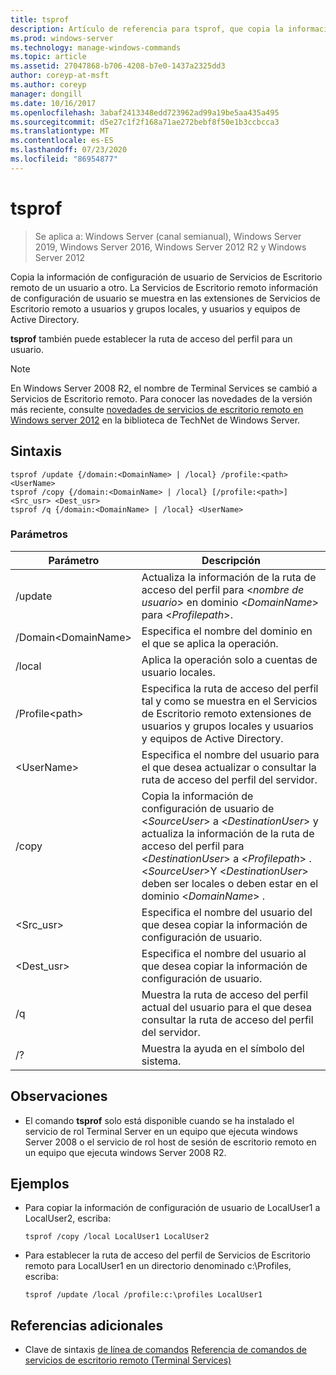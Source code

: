 ```yaml
---
title: tsprof
description: Artículo de referencia para tsprof, que copia la información de configuración de usuario de Servicios de Escritorio remoto de un usuario a otro.
ms.prod: windows-server
ms.technology: manage-windows-commands
ms.topic: article
ms.assetid: 27047868-b706-4208-b7e0-1437a2325dd3
author: coreyp-at-msft
ms.author: coreyp
manager: dongill
ms.date: 10/16/2017
ms.openlocfilehash: 3abaf2413348edd723962ad99a19be5aa435a495
ms.sourcegitcommit: d5e27c1f2f168a71ae272bebf8f50e1b3ccbcca3
ms.translationtype: MT
ms.contentlocale: es-ES
ms.lasthandoff: 07/23/2020
ms.locfileid: "86954877"
---
```

# <a name="tsprof"></a>tsprof

> Se aplica a: Windows Server (canal semianual), Windows Server 2019, Windows Server 2016, Windows Server 2012 R2 y Windows Server 2012

Copia la información de configuración de usuario de Servicios de Escritorio remoto de un usuario a otro.
La Servicios de Escritorio remoto información de configuración de usuario se muestra en las extensiones de Servicios de Escritorio remoto a usuarios y grupos locales, y usuarios y equipos de Active Directory.

**tsprof** también puede establecer la ruta de acceso del perfil para un usuario.



> [!NOTE]
> En Windows Server 2008 R2, el nombre de Terminal Services se cambió a Servicios de Escritorio remoto. Para conocer las novedades de la versión más reciente, consulte [novedades de servicios de escritorio remoto en Windows server 2012](/previous-versions/orphan-topics/ws.11/hh831527(v=ws.11)) en la biblioteca de TechNet de Windows Server.

## <a name="syntax"></a>Sintaxis
```
tsprof /update {/domain:<DomainName> | /local} /profile:<path> <UserName>
tsprof /copy {/domain:<DomainName> | /local} [/profile:<path>] <Src_usr> <Dest_usr>
tsprof /q {/domain:<DomainName> | /local} <UserName>
```

### <a name="parameters"></a>Parámetros
|Parámetro|Descripción|
|-------|--------|
|/update|Actualiza la información de la ruta de acceso del perfil para <*nombre de usuario*> en dominio <*DomainName*> para <*Profilepath*>.|
|/Domain\<DomainName>|Especifica el nombre del dominio en el que se aplica la operación.|
|/local|Aplica la operación solo a cuentas de usuario locales.|
|/Profile\<path>|Especifica la ruta de acceso del perfil tal y como se muestra en el Servicios de Escritorio remoto extensiones de usuarios y grupos locales y usuarios y equipos de Active Directory.|
|\<UserName>|Especifica el nombre del usuario para el que desea actualizar o consultar la ruta de acceso del perfil del servidor.|
|/copy|Copia la información de configuración de usuario de \<*SourceUser*> a \<*DestinationUser*> y actualiza la información de la ruta de acceso del perfil para \<*DestinationUser*> a \<*Profilepath*> . \<*SourceUser*>Y \<*DestinationUser*> deben ser locales o deben estar en el dominio \<*DomainName*> .|
|\<Src_usr>|Especifica el nombre del usuario del que desea copiar la información de configuración de usuario.|
|\<Dest_usr>|Especifica el nombre del usuario al que desea copiar la información de configuración de usuario.|
|/q|Muestra la ruta de acceso del perfil actual del usuario para el que desea consultar la ruta de acceso del perfil del servidor.|
|/?|Muestra la ayuda en el símbolo del sistema.|

## <a name="remarks"></a>Observaciones
-   El comando **tsprof** solo está disponible cuando se ha instalado el servicio de rol Terminal Server en un equipo que ejecuta windows Server 2008 o el servicio de rol host de sesión de escritorio remoto en un equipo que ejecuta windows Server 2008 R2.

## <a name="examples"></a>Ejemplos
-   Para copiar la información de configuración de usuario de LocalUser1 a LocalUser2, escriba:
    ```
    tsprof /copy /local LocalUser1 LocalUser2
    ```
-   Para establecer la ruta de acceso del perfil de Servicios de Escritorio remoto para LocalUser1 en un directorio denominado c:\Profiles, escriba:
    ```
    tsprof /update /local /profile:c:\profiles LocalUser1
    ```

## <a name="additional-references"></a>Referencias adicionales
- Clave de sintaxis [de línea de comandos](command-line-syntax-key.md) 
 [Referencia de comandos de servicios de escritorio remoto (Terminal Services)](remote-desktop-services-terminal-services-command-reference.md)
